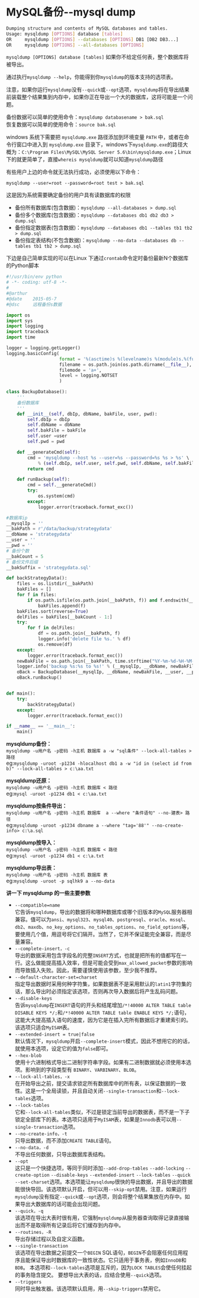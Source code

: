 # MySQL备份--mysql dump

```bash
Dumping structure and contents of MySQL databases and tables.
Usage: mysqldump [OPTIONS] database [tables]
OR     mysqldump [OPTIONS] --databases [OPTIONS] DB1 [DB2 DB3...]
OR     mysqldump [OPTIONS] --all-databases [OPTIONS]
```

`mysqldump [OPTIONS] database [tables]`  如果你不给定任何表，整个数据库将被导出。

通过执行`mysqldump --help`，你能得到你`mysqldump`的版本支持的选项表。

注意，如果你运行`mysqldump`没有`--quick`或`--opt`选项，`mysqldump`将在导出结果前装载整个结果集到内存中，如果你正在导出一个大的数据库，这将可能是一个问题。

备份数据可以简单的使用命令：`mysqldump databasename > bak.sql`  
恢复数据可以简单的使用命令：`source bak.sql`

windows 系统下需要把 `mysqldump.exe` 路径添加到环境变量 `PATH` 中，或者在命令行窗口中进入到 `mysqldump.exe` 目录下，windows下`mysqldump.exe`的路径大概为：`C:\Program Files\MySQL\MySQL Server 5.6\bin\mysqldump.exe`；Linux下的就更简单了，直接`whereis mysqldump`就可以知道`mysqldump`路径

有些用户上边的命令就无法执行成功，必须使用以下命令：

```shell
mysqldump --user=root --password=root test > bak.sql
```

这是因为系统需要确定备份的用户具有读数据库的权限

* 备份所有数据库\(包含数据\)：`mysqldump --all-databases > dump.sql`                                                                                                      
* 备份多个数据库\(包含数据\)：`mysqldump --databases db1 db2 db3 > dump.sql`                                                                                       
* 备份指定数据表\(包含数据\)：`mysqldump --databases db1 --tables tb1 tb2 > dump.sql`                                                                      
* 备份指定表结构\(不包含数据\)：`mysqldump --no-data --databases db --tables tb1 tb2 > dump.sql`

下边是自己简单实现的可以在Linux 下通过`crontab`命令定时备份最新N个数据库的Python脚本

```python
#!/usr/bin/env python
# -*- coding: utf-8 -*-
#
#@arthur  
#@date    2015-05-7
#@dsc     远程备份s数据

import os
import sys
import logging
import traceback
import time

logger = logging.getLogger()
logging.basicConfig(
                    format = '%(asctime)s %(levelname)s %(module)s.%(funcName)s Line:%(lineno)d\t%(message)s',
                    filename = os.path.join(os.path.dirname(__file__), r'backStrategyData.log'),
                    filemode = 'a+',
                    level = logging.NOTSET
                    )

class BackupDatabase():
    '''
    备份数据库
    '''
    def __init__(self, dbIp, dbName, bakFile, user, pwd):
        self.dbIp = dbIp
        self.dbName = dbName
        self.bakFile = bakFile
        self.user =user
        self.pwd = pwd

    def __generateCmd(self):
        cmd = 'mysqldump --host %s --user=%s --password=%s %s > %s' \
            % (self.dbIp, self.user, self.pwd, self.dbName, self.bakFile)
        return cmd    

    def runBackup(self):
        cmd = self.__generateCmd()
        try:
            os.system(cmd)
        except:
            logger.error(traceback.format_exc())

#数据库ip
__mysqlIp = ''
__bakPath = r'/data/backup/strategydata'
__dbName = 'strategydata'
__user = ''
__pwd = ''
# 备份个数
__bakCount = 5
# 备份文件后缀
__bakSuffix = 'strategydata.sql'

def backStrategyData():
    files = os.listdir(__bakPath)
    bakFiles = []
    for f in files:
        if os.path.isfile(os.path.join(__bakPath, f)) and f.endswith(__bakSuffix):
            bakFiles.append(f)
    bakFiles.sort(reverse=True)
    delFiles = bakFiles[__bakCount - 1:]
    try:
        for f in delFiles:
            df = os.path.join(__bakPath, f)
            logger.info('delete file %s.' % df)
            os.remove(df)
    except:
        logger.error(traceback.format_exc())
    newBakFile = os.path.join(__bakPath, time.strftime("%Y-%m-%d-%H-%M-%S") + __bakSuffix)
    logger.info('backup %s:%s to %s!' % (__mysqlIp, __dbName, newBakFile))
    oBack = BackupDatabase(__mysqlIp, __dbName, newBakFile, __user, __pwd)
    oBack.runBackup()


def main():
    try:
        backStrategyData()
    except:
        logger.error(traceback.format_exc())

if __name__ == '__main__':
    main()
```


**mysqldump备份：**  
`mysqldump -u用户名 -p密码 -h主机 数据库 a -w "sql条件" --lock-all-tables > 路径`  
eg:`mysqldump -uroot -p1234 -hlocalhost db1 a -w "id in (select id from b)" --lock-all-tables > c:\aa.txt`  

**mysqldump还原：**  
`mysqldump -u用户名 -p密码 -h主机 数据库 < 路径`  
eg:`mysql -uroot -p1234 db1 < c:\aa.txt`  

**mysqldump按条件导出：**  
`mysqldump -u用户名 -p密码 -h主机 数据库  a --where "条件语句" --no-建表> 路径`  
eg:`mysqldump -uroot -p1234 dbname a --where "tag='88'" --no-create-info> c:\a.sql`  

**mysqldump按导入：**  
`mysqldump -u用户名 -p密码 -h主机 数据库 < 路径`  
eg:`mysql -uroot -p1234 db1 < c:\a.txt`  

**mysqldump导出表：**  
`mysqldump -u用户名 -p密码 -h主机 数据库 表`  
eg:`mysqldump -uroot -p sqlhk9 a --no-data`  


**讲一下 mysqldump 的一些主要参数**
* `--compatible=name`  
    它告诉`mysqldump`，导出的数据将和哪种数据库或哪个旧版本的`MySQL`服务器相兼容。值可以为`ansi`、`mysql323`、`mysql40`、`postgresql`、`oracle`、`mssql`、`db2`、`maxdb`、`no_key_options`、`no_tables_options`、`no_field_options`等，要使用几个值，用逗号将它们隔开。当然了，它并不保证能完全兼容，而是尽量兼容。 
* `--complete-insert，-c`  
    导出的数据采用包含字段名的完整`INSERT`方式，也就是把所有的值都写在一行。这么做能提高插入效率，但是可能会受到`max_allowed_packet`参数的影响而导致插入失败。因此，需要谨慎使用该参数，至少我不推荐。 
* `--default-character-set=charset`  
    指定导出数据时采用何种字符集，如果数据表不是采用默认的`latin1`字符集的话，那么导出时必须指定该选项，否则再次导入数据后将产生乱码问题。  
* `--disable-keys`  
    告诉`mysqldump`在`INSERT`语句的开头和结尾增加`/*!40000 ALTER TABLE table DISABLE KEYS */;`和`/*!40000 ALTER TABLE table ENABLE KEYS */;`语句，这能大大提高插入语句的速度，因为它是在插入完所有数据后才重建索引的。该选项只适合`MyISAM`表。  
* `--extended-insert = true|false`  
    默认情况下，`mysqldump`开启`--complete-insert`模式，因此不想用它的的话，就使用本选项，设定它的值为`false`即可。   
* `--hex-blob`  
    使用十六进制格式导出二进制字符串字段。如果有二进制数据就必须使用本选项。影响到的字段类型有 `BINARY`、`VARBINARY`、`BLOB`。
* `--lock-all-tables，-x`  
    在开始导出之前，提交请求锁定所有数据库中的所有表，以保证数据的一致性。这是一个全局读锁，并且自动关闭`--single-transaction`和`--lock-tables`选项。  
* `--lock-tables `  
    它和`--lock-all-tables`类似，不过是锁定当前导出的数据表，而不是一下子锁定全部库下的表。本选项只适用于`MyISAM`表，如果是`Innodb`表可以用`--single-transaction`选项。  
* `--no-create-info，-t`  
    只导出数据，而不添加`CREATE TABLE`语句。  
* `--no-data，-d`  
    不导出任何数据，只导出数据库表结构。  
* `--opt`  
    这只是一个快捷选项，等同于同时添加`--add-drop-tables` `--add-locking` `--create-option` `--disable-keys` `--extended-insert` `--lock-tables` `--quick` `--set-charset`选项。本选项能让`mysqldump`很快的导出数据，并且导出的数据能很快导回。该选项默认开启，但可以用`--skip-opt`禁用。注意，如果运行`mysqldump`没有指定`--quick`或`--opt`选项，则会将整个结果集放在内存中。如果导出大数据库的话可能会出现问题。  
* `--quick，-q`  
    该选项在导出大表时很有用，它强制`mysqldump`从服务器查询取得记录直接输出而不是取得所有记录后将它们缓存到内存中。
* `--routines，-R`  
    导出存储过程以及自定义函数。
* `--single-transaction`  
    该选项在导出数据之前提交一个`BEGIN` SQL语句，`BEGIN`不会阻塞任何应用程序且能保证导出时数据库的一致性状态。它只适用于事务表，例如`InnoDB`和`BDB`。
本选项和`--lock-tables`选项是互斥的，因为`LOCK TABLES`会使任何挂起的事务隐含提交。
要想导出大表的话，应结合使用`--quick`选项。
* `--triggers`  
    同时导出触发器。该选项默认启用，用`--skip-triggers`禁用它。